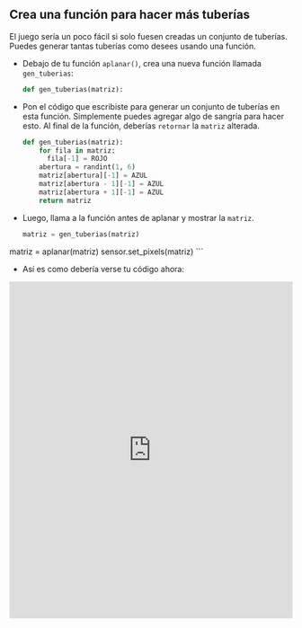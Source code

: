 ## Crea una función para hacer más tuberías

El juego sería un poco fácil si solo fuesen creadas un conjunto de tuberías. Puedes generar tantas tuberías como desees usando una función.

- Debajo de tu función `aplanar()`, crea una nueva función llamada `gen_tuberias`:

    ```python
    def gen_tuberias(matriz):
    ```

- Pon el código que escribiste para generar un conjunto de tuberías en esta función. Simplemente puedes agregar algo de sangría para hacer esto. Al final de la función, deberías `retornar` la `matriz` alterada.
  ```python
  def gen_tuberias(matriz):
      for fila in matriz:
        fila[-1] = ROJO
      abertura = randint(1, 6)
      matriz[abertura][-1] = AZUL
      matriz[abertura - 1][-1] = AZUL
      matriz[abertura + 1][-1] = AZUL
      return matriz
  ```

- Luego, llama a la función antes de aplanar y mostrar la `matriz`.

    ```python
    matriz = gen_tuberias(matriz)
matriz = aplanar(matriz)
sensor.set_pixels(matriz)
    ```

- Así es como debería verse tu código ahora: 
<iframe src="https://trinket.io/embed/python/04a85934e4" width="100%" height="600" frameborder="0" marginwidth="0" marginheight="0" allowfullscreen mark="crwd-mark"></iframe>


